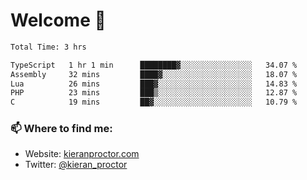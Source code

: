 # Welcome 🦘

<!--START_SECTION:waka-->

```txt
Total Time: 3 hrs

TypeScript   1 hr 1 min      ████████▓░░░░░░░░░░░░░░░░   34.07 %
Assembly     32 mins         ████▓░░░░░░░░░░░░░░░░░░░░   18.07 %
Lua          26 mins         ███▓░░░░░░░░░░░░░░░░░░░░░   14.83 %
PHP          23 mins         ███▒░░░░░░░░░░░░░░░░░░░░░   12.87 %
C            19 mins         ██▓░░░░░░░░░░░░░░░░░░░░░░   10.79 %
```

<!--END_SECTION:waka-->

### 📫 Where to find me:

-   Website: [kieranproctor.com](https://kieranproctor.com/)
-   Twitter: [@kieran_proctor](https://twitter.com/kieran_proctor)
